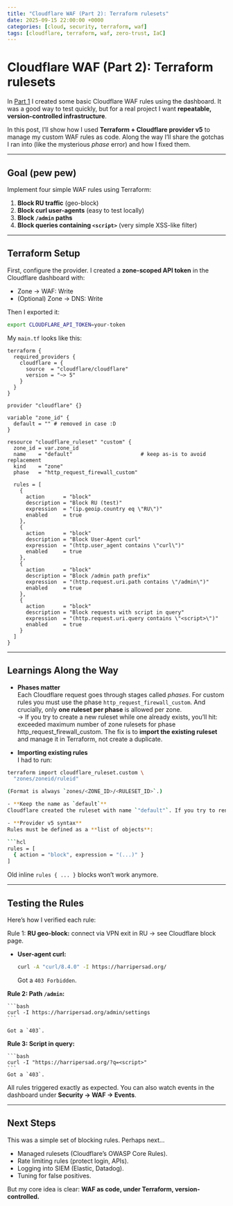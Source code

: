 ```yaml
---
title: "Cloudflare WAF (Part 2): Terraform rulesets"
date: 2025-09-15 22:00:00 +0000
categories: [cloud, security, terraform, waf]
tags: [cloudflare, terraform, waf, zero-trust, IaC]
---
```


# Cloudflare WAF (Part 2): Terraform rulesets

In [Part 1](/posts/cloudflare-waf-part1/) I created some basic Cloudflare WAF rules using the dashboard. It was a good way to test quickly, but for a real project I want **repeatable, version-controlled infrastructure**.  

In this post, I’ll show how I used **Terraform + Cloudflare provider v5** to manage my custom WAF rules as code. Along the way I’ll share the gotchas I ran into (like the mysterious *phase* error) and how I fixed them.

---

## Goal (pew pew)

Implement four simple WAF rules using Terraform:

1. **Block RU traffic** (geo-block)  
2. **Block curl user-agents** (easy to test locally)  
3. **Block `/admin` paths**  
4. **Block queries containing `<script>`** (very simple XSS-like filter)

---

## Terraform Setup

First, configure the provider. I created a **zone-scoped API token** in the Cloudflare dashboard with:

- Zone → WAF: Write  
- (Optional) Zone → DNS: Write  

Then I exported it:

```bash
export CLOUDFLARE_API_TOKEN=your-token
```

My `main.tf` looks like this:

```hcl
terraform {
  required_providers {
    cloudflare = {
      source  = "cloudflare/cloudflare"
      version = "~> 5"
    }
  }
}

provider "cloudflare" {}

variable "zone_id" {
  default = "" # removed in case :D
}

resource "cloudflare_ruleset" "custom" {
  zone_id = var.zone_id
  name    = "default"                      # keep as-is to avoid replacement
  kind    = "zone"
  phase   = "http_request_firewall_custom"

  rules = [
    {
      action      = "block"
      description = "Block RU (test)"
      expression  = "(ip.geoip.country eq \"RU\")"
      enabled     = true
    },
    {
      action      = "block"
      description = "Block User-Agent curl"
      expression  = "(http.user_agent contains \"curl\")"
      enabled     = true
    },
    {
      action      = "block"
      description = "Block /admin path prefix"
      expression  = "(http.request.uri.path contains \"/admin\")"
      enabled     = true
    },
    {
      action      = "block"
      description = "Block requests with script in query"
      expression  = "(http.request.uri.query contains \"<script>\")"
      enabled     = true
    }
  ]
}
```
---

## Learnings Along the Way

- **Phases matter**  
  Each Cloudflare request goes through stages called *phases*. For custom rules you must use the phase `http_request_firewall_custom`. And crucially, only **one ruleset per phase** is allowed per zone.  
  → If you try to create a new ruleset while one already exists, you’ll hit: exceeded maximum number of zone rulesets for phase http_request_firewall_custom. The fix is to **import the existing ruleset** and manage it in Terraform, not create a duplicate.

- **Importing existing rules**  
I had to run:

```bash
terraform import cloudflare_ruleset.custom \
  "zones/zoneid/ruleid"

(Format is always `zones/<ZONE_ID>/<RULESET_ID>`.)  

- **Keep the name as `default`**  
Cloudflare created the ruleset with name `"default"`. If you try to rename it, Terraform will plan a destructive replacement. I left it as `default` and only edited the rules.

- **Provider v5 syntax**  
Rules must be defined as a **list of objects**:

```hcl
rules = [
  { action = "block", expression = "(...)" }
]
```

Old inline `rules { ... }` blocks won’t work anymore.

---

## Testing the Rules

Here’s how I verified each rule:

Rule 1: **RU geo-block:** connect via VPN exit in RU → see Cloudflare block page.  
- **User-agent curl:**  

    ```bash
    curl -A "curl/8.4.0" -I https://harripersad.org/
    ```

    Got a `403 Forbidden`.


**Rule 2: Path `/admin`:**  

    ```bash
    curl -I https://harripersad.org/admin/settings
    ```

    Got a `403`.

**Rule 3: Script in query:**  

    ```bash
    curl -I "https://harripersad.org/?q=<script>"
    ```
    Got a `403`.

All rules triggered exactly as expected. You can also watch events in the dashboard under **Security → WAF → Events**.

---

## Next Steps

This was a simple set of blocking rules. Perhaps next...

- Managed rulesets (Cloudflare’s OWASP Core Rules). 
- Rate limiting rules (protect login, APIs).  
- Logging into SIEM (Elastic, Datadog).  
- Tuning for false positives.  

But my core idea is clear: **WAF as code, under Terraform, version-controlled.**


